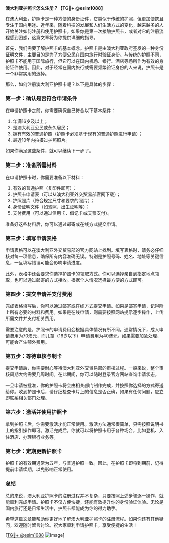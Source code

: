 **澳大利亚护照卡怎么注册？【TG💪+ @esim1088】**

在澳大利亚，护照卡是一种方便的身份证件，它类似于传统的护照，但更加便携且专注于国内用途。近年来，随着科技的发展和人们生活方式的变化，越来越多的人开始关注如何注册和使用护照卡。如果你是第一次接触护照卡，或者对它的注册流程感到困惑，这篇文章将为你提供详细的指导。

首先，我们需要了解护照卡的基本概念。护照卡是由澳大利亚政府签发的一种身份证明文件，主要目的是为了方便公民在国内旅行时验证身份。与传统的护照不同，护照卡不能用于国际旅行，但它可以在国内机场、银行、酒店等场所作为有效的身份证件使用。因此，对于经常在国内旅行或需要频繁验证身份的人来说，护照卡是一个非常实用的选择。

那么，如何注册澳大利亚护照卡呢？以下是具体的步骤：

### **第一步：确认是否符合申请条件**
在申请护照卡之前，你需要确保自己符合以下基本条件：
1. 年满16岁及以上；
2. 是澳大利亚公民或永久居民；
3. 拥有有效的普通护照（护照卡必须基于现有的普通护照进行申请）；
4. 最近10年内拍摄过护照照片。

如果你满足这些条件，就可以继续下一步了。

### **第二步：准备所需材料**
在申请护照卡时，你需要准备以下材料：
1. 有效的普通护照（复印件即可）；
2. 护照卡申请表（可以从澳大利亚外交贸易部官网下载）；
3. 护照照片（符合规定尺寸和要求的照片）；
4. 身份证明文件（如驾照、出生证明等）；
5. 支付费用（可以通过信用卡、借记卡或支票支付）。

准备好这些材料后，你可以通过邮寄或在线方式提交申请。

### **第三步：填写申请表格**
申请表格可以在澳大利亚外交贸易部的官方网站上找到。填写表格时，请务必仔细核对每一项信息，确保所有内容准确无误。特别是护照号码、姓名、地址等关键信息，一旦填写错误可能会影响申请进度。

此外，表格中还会要求你选择护照卡的领取方式。你可以选择亲自到指定地点领取，也可以通过邮寄的方式接收。根据个人情况选择最方便的方式即可。

### **第四步：提交申请并支付费用**
完成表格填写后，你可以通过邮寄或在线方式提交申请。如果是邮寄申请，记得附上所有必要的材料和费用。如果是在线申请，则需要按照网站提示逐步操作，上传所需文件并支付相关费用。

需要注意的是，护照卡的申请费用会根据具体情况有所不同。通常情况下，成人申请费用为70澳元，而儿童（16岁以下）申请费用为40澳元。如果需要加急处理，可能会产生额外费用。

### **第五步：等待审核与制卡**
提交申请后，你需要耐心等待澳大利亚外交贸易部的审核过程。一般来说，整个审核周期大约需要几周时间。在此期间，你可以随时登录官方网站查询申请状态。

一旦申请被批准，你的护照卡将会由相关部门制作完成，并按照你选择的方式寄送给你。收到护照卡后，请仔细检查卡片上的信息是否正确，如果有任何问题，应立即联系相关部门处理。

### **第六步：激活并使用护照卡**
拿到护照卡后，你需要激活才能正常使用。激活方法通常很简单，只需按照说明书上的指引操作即可。激活完成后，你就可以将护照卡用于各种场合，比如登机、入住酒店、办理银行业务等。

### **第七步：定期更新护照卡**
护照卡的有效期通常为五年，与普通护照一致。因此，在护照卡即将到期前，记得提前申请续期，以免影响正常使用。

### **总结**
总的来说，澳大利亚护照卡的注册过程并不复杂，只要按照上述步骤逐一操作，就能顺利完成申请。护照卡不仅方便快捷，还能有效提升你的身份验证体验。无论是国内旅行还是日常生活中，护照卡都能成为你的得力助手。

希望这篇文章能帮助你更好地了解澳大利亚护照卡的注册流程。如果你还有其他疑问，欢迎随时留言讨论。祝大家顺利申请护照卡，享受便捷的生活！

[[TG💪+ @esim1088](https://t.me/s/esim1088) ![Image](https://i.postimg.cc/4NQfJmqS/Snipaste-2025-05-13-00-14-12.png)]